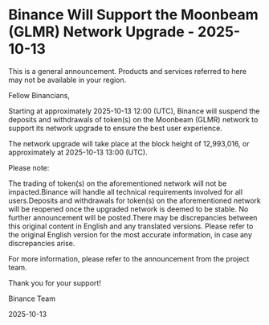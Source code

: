 # Binance Will Support the Moonbeam (GLMR) Network Upgrade - 2025-10-13

This is a general announcement. Products and services referred to here may not be available in your region.

Fellow Binancians,

Starting at approximately 2025-10-13 12:00 (UTC), Binance will suspend the deposits and withdrawals of token(s) on the Moonbeam (GLMR) network to support its network upgrade to ensure the best user experience. 

The network upgrade will take place at the block height of 12,993,016, or approximately at 2025-10-13 13:00 (UTC).

Please note:

The trading of token(s) on the aforementioned network will not be impacted.Binance will handle all technical requirements involved for all users.Deposits and withdrawals for token(s) on the aforementioned network will be reopened once the upgraded network is deemed to be stable. No further announcement will be posted.There may be discrepancies between this original content in English and any translated versions. Please refer to the original English version for the most accurate information, in case any discrepancies arise. 

For more information, please refer to the announcement from the project team.

Thank you for your support!

Binance Team

2025-10-13